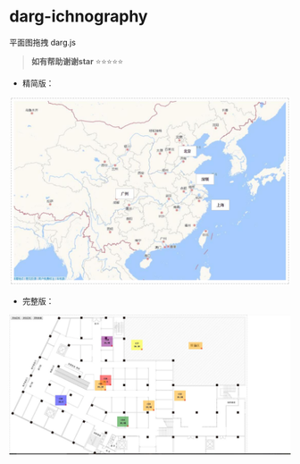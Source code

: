 # darg-ichnography
平面图拖拽  darg.js
 
> **如有帮助谢谢star**   :star::star::star::star::star: 
 
 - 精简版：
 <img src="show/1.jpg" >
 
 - 完整版：
 <img src="show/2.jpg" >
